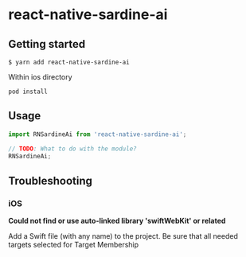 # react-native-sardine-ai

## Getting started

`$ yarn add react-native-sardine-ai`

Within ios directory

`pod install`

## Usage
```javascript
import RNSardineAi from 'react-native-sardine-ai';

// TODO: What to do with the module?
RNSardineAi;
```

##  Troubleshooting

### iOS
**Could not find or use auto-linked library 'swiftWebKit' or related**

Add a Swift file (with any name) to the project. Be sure that all needed targets selected for Target Membership